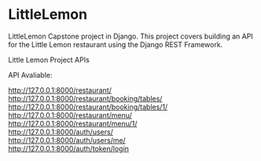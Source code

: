 # LittleLemon
LittleLemon Capstone project in Django. This project covers building an API for the Little Lemon restaurant using the Django REST Framework.

Little Lemon Project APIs

API Avaliable:

http://127.0.0.1:8000/restaurant/ <br />
http://127.0.0.1:8000/restaurant/booking/tables/ <br />
http://127.0.0.1:8000/restaurant/booking/tables/1/ <br />
http://127.0.0.1:8000/restaurant/menu/ <br />
http://127.0.0.1:8000/restaurant/menu/1/ <br />
http://127.0.0.1:8000/auth/users/ <br />
http://127.0.0.1:8000/auth/users/me/ <br />
http://127.0.0.1:8000/auth/token/login <br />



